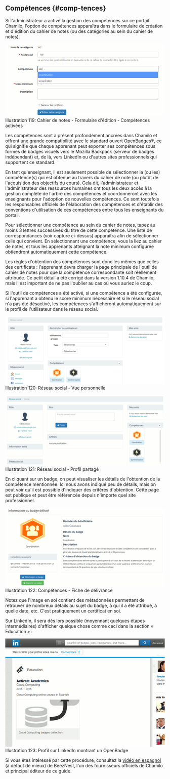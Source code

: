 ## Compétences {#comp-tences}

Si l&#039;administrateur a activé la gestion des compétences sur ce portail Chamilo, l&#039;option de compétences apparaîtra dans le formulaire de création et d&#039;édition du cahier de notes (ou des catégories au sein du cahier de notes).

![](../assets/image193.png)Illustration 119: Cahier de notes - Formulaire d&#039;édition - Compétences activées

Les compétences sont à présent profondément ancrées dans Chamilo et offrent une grande compatibilité avec le standard ouvert OpenBadges®, ce qui signifie que chaque apprenant peut exporter ses compétences sous formes de badges visuels vers le Mozilla Backpack (serveur de badges indépendant) et, de là, vers LinkedIn ou d&#039;autres sites professionnels qui supportent ce standard.

En tant qu&#039;enseignant, il est seulement possible de sélectionner la (ou les) compétence(s) qui est obtenue au travers du cahier de note (ou plutôt de l&#039;acquisition des objectifs du cours). Cela dit, l&#039;administrateur et l&#039;administrateur des ressources humaines ont tous les deux accès à la gestion complète de l&#039;arbre des compétences et coordonneront avec les enseignants pour l&#039;adoption de nouvelles compétences. Ce sont toutefois les responsables officiels de l&#039;élaboration des compétences et d&#039;établir des conventions d&#039;utilisation de ces compétences entre tous les enseignants du portail.

Pour sélectionner une compétence au sein du cahier de notes, tapez au moins 3 lettres successives du titre de cette compétence. Une liste de correspondances (voir capture ci-dessus) apparaîtra afin de sélectionner celle qui convient. En sélectionnant une compétence, vous la liez au cahier de notes, et tous les apprenants atteignant la note minimum configurée obtiendront automatiquement cette compétence.

Les règles d&#039;obtention des compétences sont donc les mêmes que celles des certificats : l&#039;apprenant devra charger la page principale de l&#039;outil de cahier de notes pour que la compétence correspondante soit réellement attribuée. Ce petit détail a été corrigé dans la version 1.10.4 de Chamilo, mais il est important de ne pas l&#039;oublier au cas où vous auriez le coup.

Si l&#039;outil de compétences a été activé, si une compétence a été configurée, si l&#039;apprenant a obtenu le score minimum nécessaire et si le réseau social n&#039;a pas été désactivé, les compétences s&#039;afficheront automatiquement sur le profil de l&#039;utilisateur dans le réseau social.

![](../assets/image194.png)Illustration 120: Réseau social - Vue personnelle

![](../assets/image195.png)Illustration 121: Réseau social - Profil partagé

En cliquant sur un badge, on peut visualiser les détails de l&#039;obtention de la compétence mentionnée. Ici nous avons indiqué peu de détails, mais on peut voir qu&#039;il est possible d&#039;indiquer des critères d&#039;obtention. Cette page est publique et peut être référencée depuis n&#039;importe quel site professionnel.

![](../assets/image196.png)Illustration 122: Compétences - Fiche de délivrance

Notez que l&#039;image en soi contient des métadonnées permettant de retrouver de nombreux détails au sujet du badge, à qui il a été attribué, à quelle date, etc. C&#039;est pratiquement un certificat en soi.

Sur LinkedIn, il sera dès lors possible (moyennant quelques étapes intermédiaires) d&#039;afficher quelque chose comme ceci dans la section « Éducation » :

![](../assets/image197.png)Illustration 123: Profil sur LinkedIn montrant un OpenBadge

Si vous êtes intéressé par cette procédure, consultez la [vidéo en espagnol](https://www.youtube.com/watch?v=uAuycQVvEZc) (à défaut de mieux) de BeezNest, l&#039;un des fournisseurs officiels de Chamilo et principal éditeur de ce guide.